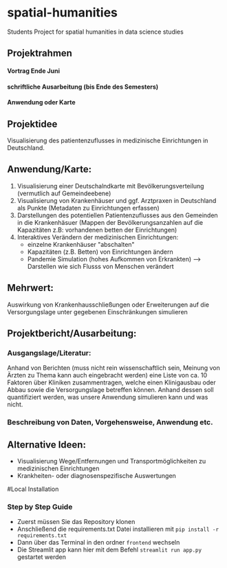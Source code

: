 # spatial-humanities
Students Project for spatial humanities in data science studies

## Projektrahmen
#### Vortrag Ende Juni
#### schriftliche Ausarbeitung (bis Ende des Semesters)
#### Anwendung oder Karte

## Projektidee
Visualisierung des patientenzuflusses in medizinische Einrichtungen in Deutschland.

## Anwendung/Karte:
1. Visualisierung einer Deutschalndkarte mit Bevölkerungsverteilung (vermutlich auf Gemeindeebene)
2. Visualisierung von Krankenhäuser und ggf. Arztpraxen in Deutschland als Punkte (Metadaten zu Einrichtungen erfassen)
3. Darstellungen des potentiellen Patientenzuflusses aus den Gemeinden in die Krankenhäsuer (Mappen der Bevölkerungsanzahlen auf die Kapazitäten z.B: vorhandenen betten der Einrichtungen)
4. Interaktives Verändern der medizinischen Einrichtungen:
   - einzelne Krankenhäuser "abschalten"
   - Kapazitäten (z.B. Betten) von Einrichtungen ändern
   - Pandemie Simulation (hohes Aufkommen von Erkrankten)
     --> Darstellen wie sich Flusss von Menschen verändert
## Mehrwert:
Auswirkung von Krankenhausschließungen oder Erweiterungen auf die Versorgungslage unter gegebenen Einschränkungen simulieren

## Projektbericht/Ausarbeitung:
### Ausgangslage/Literatur: 
Anhand von Berichten (muss nicht rein wissenschaftlich sein, Meinung von Ärzten zu Thema kann auch eingebracht werden) eine Liste von ca. 10 Faktoren über Kliniken zusammentragen, welche einen Klinigausbau oder Abbau sowie die Versorgungslage betreffen können. Anhand dessen soll quantifiziert werden, was unsere Anwendung simulieren kann und was nicht.
### Beschreibung von Daten, Vorgehensweise, Anwendung etc.


## Alternative Ideen:
- Visualisierung Wege/Entfernungen und Transportmöglichkeiten zu medizinischen Einrichtungen
- Krankheiten- oder diagnosenspezifische Auswertungen

#Local Installation

### Step by Step Guide
* Zuerst müssen Sie das Repository klonen
* Anschließend die requirements.txt Datei installieren mit `pip install -r requirements.txt`
* Dann über das Terminal in den ordner `frontend` wechseln 
* Die Streamlit app kann hier mit dem Befehl `streamlit run app.py` gestartet werden